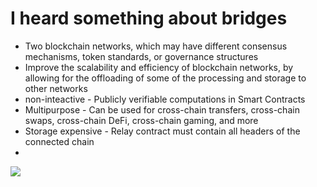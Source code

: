 # I heard something about bridges

<div grid="~ cols-2 gap-2" m="t-2">
<div>

- Two blockchain networks, which may have different consensus mechanisms, token standards, or governance structures
- Improve the scalability and efficiency of blockchain networks, by allowing for the offloading of some of the processing and storage to other networks
- non-inteactive - Publicly verifiable computations in Smart Contracts
- Multipurpose - Can be used for cross-chain transfers, cross-chain swaps, cross-chain DeFi, cross-chain gaming, and more
- Storage expensive - Relay contract must contain all headers of the connected chain
- 

</div>
<div>
  <img border="rounded" src="/kikis-delivery-service-anime.gif">
</div>
  
</div>